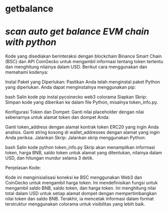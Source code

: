 # getbalance
# *scan auto get balance EVM chain with python*

Kode yang disediakan berinteraksi dengan blockchain Binance Smart Chain (BSC) dan API CoinGecko untuk mengambil informasi tentang token tertentu dan menghitung nilainya dalam USD. Berikut cara menggunakan dan memahami kodenya:

Instal Paket yang Diperlukan:
Pastikan Anda telah menginstal paket Python yang diperlukan. Anda dapat menginstalnya menggunakan pip:

bash
Salin kode
pip instal pycoinecko web3 colorama
Siapkan Skrip:
Simpan kode yang diberikan ke dalam file Python, misalnya token_info.py.

Konfigurasi Token dan Dompet:
Ganti nilai placeholder dengan nilai sebenarnya untuk alamat token dan dompet Anda:

Ganti token_address dengan alamat kontrak token ERC20 yang ingin Anda analisis.
Ganti string kosong di wallet_addresses dengan alamat yang ingin Anda periksa.
Jalankan Skrip:
Jalankan skrip menggunakan Python:

bash
Salin kode
python token_info.py
Skrip akan menampilkan informasi token, harga BNB, saldo token untuk alamat yang ditentukan, nilainya dalam USD, dan hitungan mundur selama 3 detik.

Penjelasan Kode:

Kode ini menginisialisasi koneksi ke BSC menggunakan Web3 dan CoinGecko untuk mengambil harga token.
Ini mendefinisikan fungsi untuk mengambil saldo BNB, saldo token, dan harga token.
Ini menghitung nilai total dalam USD untuk setiap alamat dompet dengan mempertimbangkan nilai token dan saldo BNB.
Terakhir, ia mencetak informasi dalam format terstruktur menggunakan colorama untuk visibilitas yang lebih baik.
